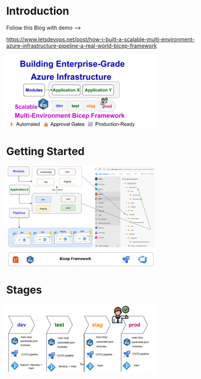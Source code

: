 # Introduction 
Follow this Blog with demo -->

https://www.letsdevops.net/post/how-i-built-a-scalable-multi-environment-azure-infrastructure-pipeline-a-real-world-bicep-framework


<img src="sources/overview.png" alt="Overview" width="400">











# Getting Started


<img src="sources/design.png" alt="Design" width="400">









# Stages


<img src="sources/stages.png" alt="Stages" width="400">








